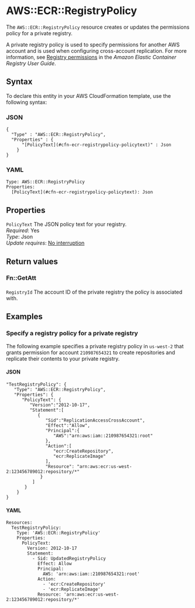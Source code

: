 # AWS::ECR::RegistryPolicy<a name="aws-resource-ecr-registrypolicy"></a>

The `AWS::ECR::RegistryPolicy` resource creates or updates the permissions policy for a private registry\.

A private registry policy is used to specify permissions for another AWS account and is used when configuring cross\-account replication\. For more information, see [Registry permissions](https://docs.aws.amazon.com/AmazonECR/latest/userguide/registry-permissions.html) in the _Amazon Elastic Container Registry User Guide_\.

## Syntax<a name="aws-resource-ecr-registrypolicy-syntax"></a>

To declare this entity in your AWS CloudFormation template, use the following syntax:

### JSON<a name="aws-resource-ecr-registrypolicy-syntax.json"></a>

```
{
  "Type" : "AWS::ECR::RegistryPolicy",
  "Properties" : {
      "[PolicyText](#cfn-ecr-registrypolicy-policytext)" : Json
    }
}
```

### YAML<a name="aws-resource-ecr-registrypolicy-syntax.yaml"></a>

```
Type: AWS::ECR::RegistryPolicy
Properties:
  [PolicyText](#cfn-ecr-registrypolicy-policytext): Json
```

## Properties<a name="aws-resource-ecr-registrypolicy-properties"></a>

`PolicyText` <a name="cfn-ecr-registrypolicy-policytext"></a>
The JSON policy text for your registry\.  
_Required_: Yes  
_Type_: Json  
_Update requires_: [No interruption](https://docs.aws.amazon.com/AWSCloudFormation/latest/UserGuide/using-cfn-updating-stacks-update-behaviors.html#update-no-interrupt)

## Return values<a name="aws-resource-ecr-registrypolicy-return-values"></a>

### Fn::GetAtt<a name="aws-resource-ecr-registrypolicy-return-values-fn--getatt"></a>

#### <a name="aws-resource-ecr-registrypolicy-return-values-fn--getatt-fn--getatt"></a>

`RegistryId` <a name="RegistryId-fn::getatt"></a>
The account ID of the private registry the policy is associated with\.

## Examples<a name="aws-resource-ecr-registrypolicy--examples"></a>

### Specify a registry policy for a private registry<a name="aws-resource-ecr-registrypolicy--examples--Specify_a_registry_policy_for_a_private_registry"></a>

The following example specifies a private registry policy in `us-west-2` that grants permission for account `210987654321` to create repositories and replicate their contents to your private registry\.

#### JSON<a name="aws-resource-ecr-registrypolicy--examples--Specify_a_registry_policy_for_a_private_registry--json"></a>

```
"TestRegistryPolicy": {
   "Type": "AWS::ECR::RegistryPolicy",
   "Properties": {
      "PolicyText": {
         "Version":"2012-10-17",
         "Statement":[
            {
               "Sid":"ReplicationAccessCrossAccount",
               "Effect":"Allow",
               "Principal":{
                  "AWS":"arn:aws:iam::210987654321:root"
               },
               "Action":[
                  "ecr:CreateRepository",
                  "ecr:ReplicateImage"
               ],
               "Resource": "arn:aws:ecr:us-west-2:123456789012:repository/*"
             }
          ]
       }
    }
}
```

#### YAML<a name="aws-resource-ecr-registrypolicy--examples--Specify_a_registry_policy_for_a_private_registry--yaml"></a>

```
Resources:
  TestRegistryPolicy:
    Type: 'AWS::ECR::RegistryPolicy'
    Properties:
      PolicyText:
        Version: 2012-10-17
        Statement:
          - Sid: UpdatedRegistryPolicy
            Effect: Allow
            Principal:
              AWS: 'arn:aws:iam::210987654321:root'
            Action:
              - 'ecr:CreateRepository'
              - 'ecr:ReplicateImage'
            Resource: 'arn:aws:ecr:us-west-2:123456789012:repository/*'
```
